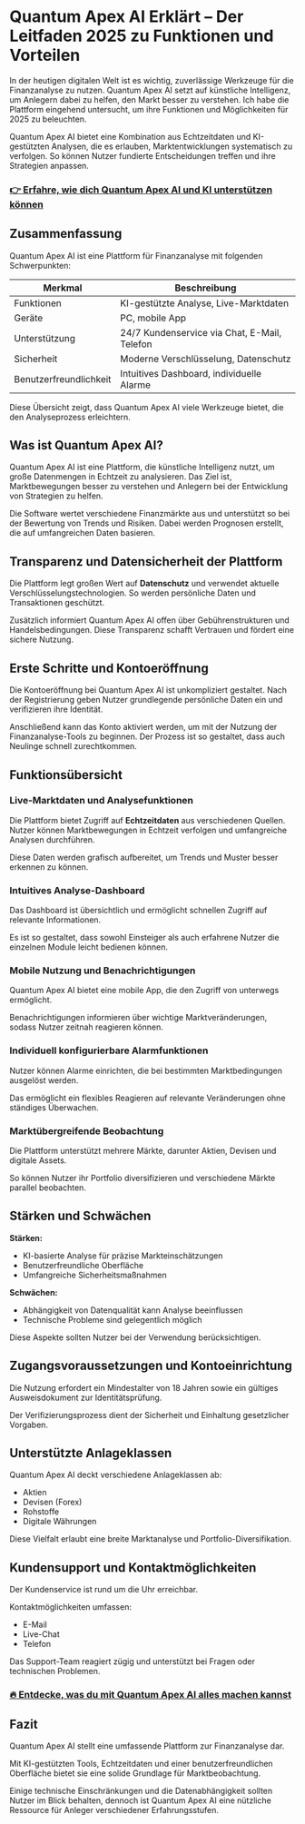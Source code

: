 # Quantum Apex AI Erklärt – Der Leitfaden 2025 zu Funktionen und Vorteilen
   
In der heutigen digitalen Welt ist es wichtig, zuverlässige Werkzeuge für die Finanzanalyse zu nutzen. Quantum Apex AI setzt auf künstliche Intelligenz, um Anlegern dabei zu helfen, den Markt besser zu verstehen. Ich habe die Plattform eingehend untersucht, um ihre Funktionen und Möglichkeiten für 2025 zu beleuchten.

Quantum Apex AI bietet eine Kombination aus Echtzeitdaten und KI-gestützten Analysen, die es erlauben, Marktentwicklungen systematisch zu verfolgen. So können Nutzer fundierte Entscheidungen treffen und ihre Strategien anpassen.

### [👉 Erfahre, wie dich Quantum Apex AI und KI unterstützen können](https://tinyurl.com/2796auvz)
## Zusammenfassung  
Quantum Apex AI ist eine Plattform für Finanzanalyse mit folgenden Schwerpunkten:  

| Merkmal                  | Beschreibung                              |
|--------------------------|------------------------------------------|
| Funktionen               | KI-gestützte Analyse, Live-Marktdaten   |
| Geräte                   | PC, mobile App                           |
| Unterstützung            | 24/7 Kundenservice via Chat, E-Mail, Telefon |
| Sicherheit               | Moderne Verschlüsselung, Datenschutz    |
| Benutzerfreundlichkeit   | Intuitives Dashboard, individuelle Alarme |

Diese Übersicht zeigt, dass Quantum Apex AI viele Werkzeuge bietet, die den Analyseprozess erleichtern.

## Was ist Quantum Apex AI?  
Quantum Apex AI ist eine Plattform, die künstliche Intelligenz nutzt, um große Datenmengen in Echtzeit zu analysieren. Das Ziel ist, Marktbewegungen besser zu verstehen und Anlegern bei der Entwicklung von Strategien zu helfen.  

Die Software wertet verschiedene Finanzmärkte aus und unterstützt so bei der Bewertung von Trends und Risiken. Dabei werden Prognosen erstellt, die auf umfangreichen Daten basieren.

## Transparenz und Datensicherheit der Plattform  
Die Plattform legt großen Wert auf **Datenschutz** und verwendet aktuelle Verschlüsselungstechnologien. So werden persönliche Daten und Transaktionen geschützt.  

Zusätzlich informiert Quantum Apex AI offen über Gebührenstrukturen und Handelsbedingungen. Diese Transparenz schafft Vertrauen und fördert eine sichere Nutzung.

## Erste Schritte und Kontoeröffnung  
Die Kontoeröffnung bei Quantum Apex AI ist unkompliziert gestaltet. Nach der Registrierung geben Nutzer grundlegende persönliche Daten ein und verifizieren ihre Identität.  

Anschließend kann das Konto aktiviert werden, um mit der Nutzung der Finanzanalyse-Tools zu beginnen. Der Prozess ist so gestaltet, dass auch Neulinge schnell zurechtkommen.

## Funktionsübersicht  

### Live-Marktdaten und Analysefunktionen  
Die Plattform bietet Zugriff auf **Echtzeitdaten** aus verschiedenen Quellen. Nutzer können Marktbewegungen in Echtzeit verfolgen und umfangreiche Analysen durchführen.  

Diese Daten werden grafisch aufbereitet, um Trends und Muster besser erkennen zu können.

### Intuitives Analyse-Dashboard  
Das Dashboard ist übersichtlich und ermöglicht schnellen Zugriff auf relevante Informationen.  

Es ist so gestaltet, dass sowohl Einsteiger als auch erfahrene Nutzer die einzelnen Module leicht bedienen können.

### Mobile Nutzung und Benachrichtigungen  
Quantum Apex AI bietet eine mobile App, die den Zugriff von unterwegs ermöglicht.  

Benachrichtigungen informieren über wichtige Marktveränderungen, sodass Nutzer zeitnah reagieren können.

### Individuell konfigurierbare Alarmfunktionen  
Nutzer können Alarme einrichten, die bei bestimmten Marktbedingungen ausgelöst werden.  

Das ermöglicht ein flexibles Reagieren auf relevante Veränderungen ohne ständiges Überwachen.

### Marktübergreifende Beobachtung  
Die Plattform unterstützt mehrere Märkte, darunter Aktien, Devisen und digitale Assets.  

So können Nutzer ihr Portfolio diversifizieren und verschiedene Märkte parallel beobachten.

## Stärken und Schwächen  
**Stärken:**  

- KI-basierte Analyse für präzise Markteinschätzungen  
- Benutzerfreundliche Oberfläche  
- Umfangreiche Sicherheitsmaßnahmen  

**Schwächen:**  

- Abhängigkeit von Datenqualität kann Analyse beeinflussen  
- Technische Probleme sind gelegentlich möglich  

Diese Aspekte sollten Nutzer bei der Verwendung berücksichtigen.

## Zugangsvoraussetzungen und Kontoeinrichtung  
Die Nutzung erfordert ein Mindestalter von 18 Jahren sowie ein gültiges Ausweisdokument zur Identitätsprüfung.  

Der Verifizierungsprozess dient der Sicherheit und Einhaltung gesetzlicher Vorgaben.

## Unterstützte Anlageklassen  
Quantum Apex AI deckt verschiedene Anlageklassen ab:  

- Aktien  
- Devisen (Forex)  
- Rohstoffe  
- Digitale Währungen  

Diese Vielfalt erlaubt eine breite Marktanalyse und Portfolio-Diversifikation.

## Kundensupport und Kontaktmöglichkeiten  
Der Kundenservice ist rund um die Uhr erreichbar.  

Kontaktmöglichkeiten umfassen:  
- E-Mail  
- Live-Chat  
- Telefon  

Das Support-Team reagiert zügig und unterstützt bei Fragen oder technischen Problemen.

### [🔥 Entdecke, was du mit Quantum Apex AI alles machen kannst](https://tinyurl.com/2796auvz)
## Fazit  
Quantum Apex AI stellt eine umfassende Plattform zur Finanzanalyse dar.  

Mit KI-gestützten Tools, Echtzeitdaten und einer benutzerfreundlichen Oberfläche bietet sie eine solide Grundlage für Marktbeobachtung.  

Einige technische Einschränkungen und die Datenabhängigkeit sollten Nutzer im Blick behalten, dennoch ist Quantum Apex AI eine nützliche Ressource für Anleger verschiedener Erfahrungsstufen.